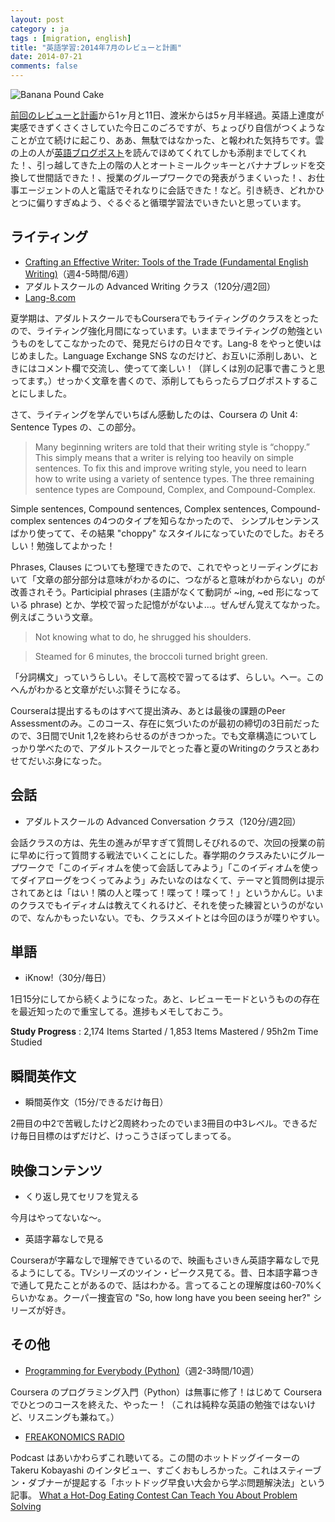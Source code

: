 ```yaml
---
layout: post
category : ja
tags : [migration, english]
title: "英語学習:2014年7月のレビューと計画"
date: 2014-07-21
comments: false
---
```


![Banana Pound Cake](https://lh3.googleusercontent.com/-wFhDAoP4X_E/U8w_N4xPzvI/AAAAAAACRY8/zmSDWkYBS50/w620-h465-no/DSC00658.JPG)

[前回のレビューと計画](/2014/06/10-learnenglish.html)から1ヶ月と11日、渡米からは5ヶ月半経過。英語上達度が実感できずくさくさしていた今日このごろですが、ちょっぴり自信がつくようなことが立て続けに起こり、ああ、無駄ではなかった、と報われた気持ちです。雲の上の人が[英語ブログポスト](/2014/07/19-en-kittens.html)を読んでほめてくれてしかも添削までしてくれた！、引っ越してきた上の階の人とオートミールクッキーとバナナブレッドを交換して世間話できた！、授業のグループワークでの発表がうまくいった！、お仕事エージェントの人と電話でそれなりに会話できた！など。引き続き、どれかひとつに偏りすぎぬよう、ぐるぐると循環学習法でいきたいと思っています。

## ライティング

* [Crafting an Effective Writer: Tools of the Trade (Fundamental English Writing)](https://class.coursera.org/basicwriting-004)（週4-5時間/6週）
* アダルトスクールの Advanced Writing クラス（120分/週2回）
* [Lang-8.com](http://lang-8.com/)


夏学期は、アダルトスクールでもCourseraでもライティングのクラスをとったので、ライティング強化月間になっています。いままでライティングの勉強というものをしてこなかったので、発見だらけの日々です。Lang-8 をやっと使いはじめました。Language Exchange SNS なのだけど、お互いに添削しあい、ときにはコメント欄で交流し、使ってて楽しい！（詳しくは別の記事で書こうと思ってます。）せっかく文章を書くので、添削してもらったらブログポストすることにしました。

さて、ライティングを学んでいちばん感動したのは、Coursera の Unit 4: Sentence Types の、この部分。

> Many beginning writers are told that their writing style is “choppy.” This simply means that a writer is relying too heavily on simple sentences. To fix this and improve writing style, you need to learn how to write using a variety of sentence types. The three remaining sentence types are Compound, Complex, and Compound-Complex.


Simple sentences, Compound sentences, Complex sentences, Compound-complex sentences の4つのタイプを知らなかったので、 シンプルセンテンスばかり使ってて、その結果 "choppy" なスタイルになっていたのでした。おそろしい！勉強してよかった！

Phrases, Clauses についても整理できたので、これでやっとリーディングにおいて「文章の部分部分は意味がわかるのに、つながると意味がわからない」のが改善されそう。Participial phrases (主語がなくて動詞が ~ing, ~ed 形になっている phrase) とか、学校で習った記憶ががないよ…。ぜんぜん覚えてなかった。例えばこういう文章。

> Not knowing what to do, he shrugged his shoulders.

> Steamed for 6 minutes, the broccoli turned bright green.

「分詞構文」っていうらしい。そして高校で習ってるはず、らしい。へー。このへんがわかると文章がだいぶ賢そうになる。

Courseraは提出するものはすべて提出済み、あとは最後の課題のPeer Assessmentのみ。このコース、存在に気づいたのが最初の締切の3日前だったので、3日間でUnit 1,2を終わらせるのがきつかった。でも文章構造についてしっかり学べたので、アダルトスクールでとった春と夏のWritingのクラスとあわせてだいぶ身になった。

## 会話

* アダルトスクールの Advanced Conversation クラス（120分/週2回）

会話クラスの方は、先生の進みが早すぎて質問しそびれるので、次回の授業の前に早めに行って質問する戦法でいくことにした。春学期のクラスみたいにグループワークで「このイディオムを使って会話してみよう」「このイディオムを使ってダイアローグをつくってみよう」みたいなのはなくて、テーマと質問例は提示されてあとは「はい！隣の人と喋って！喋って！喋って！」というかんじ。いまのクラスでもイディオムは教えてくれるけど、それを使った練習というのがないので、なんかもったいない。でも、クラスメイトとは今回のほうが喋りやすい。

## 単語

* iKnow!（30分/毎日）


1日15分にしてから続くようになった。あと、レビューモードというものの存在を最近知ったので重宝してる。進捗もメモしておこう。

**Study Progress** : 2,174 Items Started / 1,853 Items Mastered / 95h2m Time Studied

## 瞬間英作文

* 瞬間英作文（15分/できるだけ毎日）

2冊目の中2で苦戦したけど2周終わったのでいま3冊目の中3レベル。できるだけ毎日目標のはずだけど、けっこうさぼってしまってる。

## 映像コンテンツ

* くり返し見てセリフを覚える

今月はやってないな〜。

* 英語字幕なしで見る

Courseraが字幕なしで理解できているので、映画もさいきん英語字幕なしで見るようにしてる。TVシリーズのツイン・ピークス見てる。昔、日本語字幕つきで通して見たことがあるので、話はわかる。言ってることの理解度は60-70%くらいかなぁ。クーパー捜査官の "So, how long have you been seeing her?" シリーズが好き。 

## その他

* [Programming for Everybody (Python)](https://class.coursera.org/pythonlearn-001)（週2-3時間/10週）

Coursera のプログラミング入門（Python）は無事に修了！はじめて Coursera でひとつのコースを終えた、やったー！（これは純粋な英語の勉強ではないけど、リスニングも兼ねて。）

* [FREAKONOMICS RADIO](http://freakonomics.com/radio/)

Podcast はあいかわらずこれ聴いてる。この間のホットドッグイーターの Takeru Kobayashi のインタビュー、すごくおもしろかった。これはスティーブン・ダブナーが提起する「ホットドッグ早食い大会から学ぶ問題解決法」という記事。
[What a Hot-Dog Eating Contest Can Teach You About Problem Solving](http://www.entrepreneur.com/article/228699)

